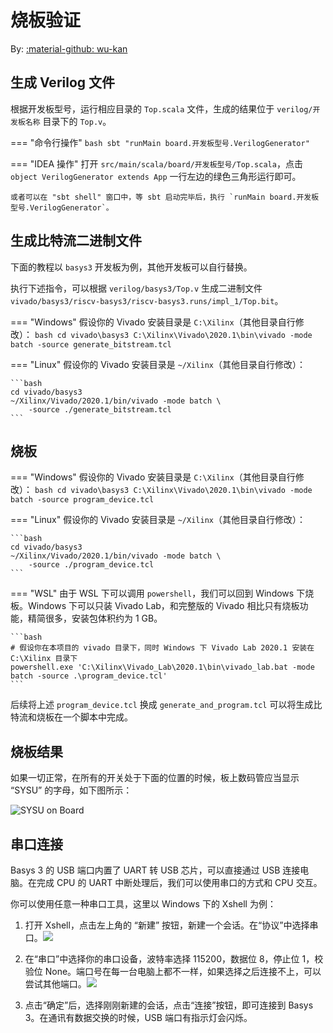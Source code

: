 # 烧板验证

By: [:material-github: wu-kan](https://github.com/wu-kan)


## 生成 Verilog 文件

根据开发板型号，运行相应目录的 `Top.scala` 文件，生成的结果位于 `verilog/开发板名称` 目录下的 `Top.v`。

=== "命令行操作"
    ```bash
    sbt "runMain board.开发板型号.VerilogGenerator"
    ```

=== "IDEA 操作"
    打开 `src/main/scala/board/开发板型号/Top.scala`，点击 `object VerilogGenerator extends App` 一行左边的绿色三角形运行即可。

    或者可以在 "sbt shell" 窗口中，等 sbt 启动完毕后，执行 `runMain board.开发板型号.VerilogGenerator`。

## 生成比特流二进制文件

下面的教程以 `basys3` 开发板为例，其他开发板可以自行替换。

执行下述指令，可以根据 `verilog/basys3/Top.v` 生成二进制文件 `vivado/basys3/riscv-basys3/riscv-basys3.runs/impl_1/Top.bit`。

=== "Windows"
    假设你的 Vivado 安装目录是 `C:\Xilinx`（其他目录自行修改）：
    ```bash
    cd vivado\basys3
    C:\Xilinx\Vivado\2020.1\bin\vivado -mode batch -source generate_bitstream.tcl
    ```

=== "Linux"
    假设你的 Vivado 安装目录是 `~/Xilinx`（其他目录自行修改）：

    ```bash
    cd vivado/basys3
    ~/Xilinx/Vivado/2020.1/bin/vivado -mode batch \
        -source ./generate_bitstream.tcl
    ```

## 烧板

=== "Windows"
    假设你的 Vivado 安装目录是 `C:\Xilinx`（其他目录自行修改）：
    ```bash
    cd vivado\basys3
    C:\Xilinx\Vivado\2020.1\bin\vivado -mode batch -source program_device.tcl
    ```

=== "Linux"
    假设你的 Vivado 安装目录是 `~/Xilinx`（其他目录自行修改）：

    ```bash
    cd vivado/basys3
    ~/Xilinx/Vivado/2020.1/bin/vivado -mode batch \
        -source ./program_device.tcl
    ```

=== "WSL"
    由于 WSL 下可以调用 `powershell`，我们可以回到 Windows 下烧板。Windows 下可以只装 Vivado Lab，和完整版的 Vivado 相比只有烧板功能，精简很多，安装包体积约为 1 GB。

    ```bash
    # 假设你在本项目的 vivado 目录下，同时 Windows 下 Vivado Lab 2020.1 安装在 C:\Xilinx 目录下
    powershell.exe 'C:\Xilinx\Vivado_Lab\2020.1\bin\vivado_lab.bat -mode batch -source .\program_device.tcl'
    ```

后续将上述 `program_device.tcl` 换成 `generate_and_program.tcl` 可以将生成比特流和烧板在一个脚本中完成。

## 烧板结果

如果一切正常，在所有的开关处于下面的位置的时候，板上数码管应当显示 “SYSU” 的字母，如下图所示：

![SYSU on Board](images/board.png)

## 串口连接

Basys 3 的 USB 端口内置了 UART 转 USB 芯片，可以直接通过 USB 连接电脑。在完成 CPU 的 UART 中断处理后，我们可以使用串口的方式和 CPU 交互。

你可以使用任意一种串口工具，这里以 Windows 下的 Xshell 为例：

1. 打开 Xshell，点击左上角的 “新建” 按钮，新建一个会话。在“协议”中选择串口。![](./images/xshell-0.png)

2. 在“串口”中选择你的串口设备，波特率选择 115200，数据位 8，停止位 1，校验位 None。端口号在每一台电脑上都不一样，如果选择之后连接不上，可以尝试其他端口。![](./images/xshell-1.png)

3. 点击“确定”后，选择刚刚新建的会话，点击“连接”按钮，即可连接到 Basys 3。在通讯有数据交换的时候，USB 端口有指示灯会闪烁。

